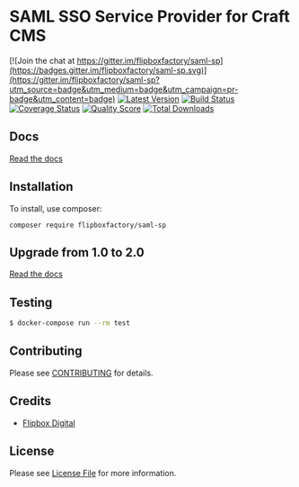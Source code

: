 # SAML SSO Service Provider for Craft CMS
[![Join the chat at https://gitter.im/flipboxfactory/saml-sp](https://badges.gitter.im/flipboxfactory/saml-sp.svg)](https://gitter.im/flipboxfactory/saml-sp?utm_source=badge&utm_medium=badge&utm_campaign=pr-badge&utm_content=badge)
[![Latest Version](https://img.shields.io/github/release/flipboxfactory/saml-sp.svg?style=flat-square)](https://github.com/flipboxfactory/saml-sp/releases)
[![Build Status](https://img.shields.io/travis/flipboxfactory/saml-sp/master.svg?style=flat-square)](https://travis-ci.com/flipboxfactory/saml-sp)
[![Coverage Status](https://img.shields.io/scrutinizer/coverage/g/flipboxfactory/saml-sp.svg?style=flat-square)](https://scrutinizer-ci.com/g/flipboxfactory/saml-sp/code-structure)
[![Quality Score](https://img.shields.io/scrutinizer/g/flipboxfactory/saml-sp.svg?style=flat-square)](https://scrutinizer-ci.com/g/flipboxfactory/saml-sp)
[![Total Downloads](https://img.shields.io/packagist/dt/flipboxfactory/saml-sp.svg?style=flat-square)](https://packagist.org/packages/flipboxfactory/saml-sp)

## Docs

[Read the docs](https://saml-sp.flipboxfactory.com/)

## Installation

To install, use composer:

```
composer require flipboxfactory/saml-sp
```

## Upgrade from 1.0 to 2.0
[Read the docs](https://saml-sp.flipboxfactory.com/installation.html#upgrading-to-2-0)

## Testing

``` bash
$ docker-compose run --rm test
```

## Contributing

Please see [CONTRIBUTING](https://github.com/flipboxfactory/saml-sp/blob/master/CONTRIBUTING.md) for details.


## Credits

- [Flipbox Digital](https://github.com/flipbox)

## License

Please see [License File](https://github.com/flipboxfactory/saml-sp/blob/master/LICENSE) for more information.
